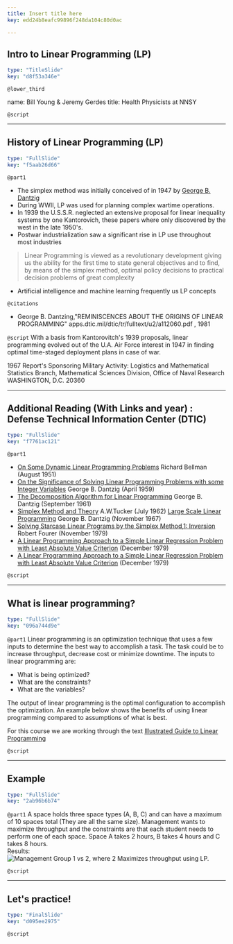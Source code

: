 ```yaml
---
title: Insert title here
key: edd24b8eafc99896f248da104c80d0ac

---
```

## Intro to Linear Programming (LP)

```yaml
type: "TitleSlide"
key: "d8f53a346e"
```

`@lower_third`

name: Bill Young & Jeremy Gerdes
title: Health Physicists at NNSY


`@script`



---
## History of Linear Programming (LP)

```yaml
type: "FullSlide"
key: "f5aab26d66"
```

`@part1`
- The simplex method was initially conceived of in 1947 by [George B. Dantzig](https://apps.dtic.mil/dtic/tr/fulltext/u2/a112060.pdf) 
 - During WWII, LP was used for planning complex wartime operations.
 - In 1939 the U.S.S.R. neglected an extensive proposal for linear inequality systems  by one Kantorovich, these papers where only discovered by the west in the late 1950's.
- Postwar industrialization saw a significant rise in LP use throughout most industries
> Linear Programming is viewed as a revolutionary development giving us the ability for the first time to state general objectives and to find, by means of the simplex method, optimal policy decisions to practical decision problems of great complexity
- Artificial intelligence and machine learning frequently us LP concepts


`@citations`
- George B. Dantzing,"REMINISCENCES ABOUT THE ORIGINS OF LINEAR PROGRAMMING" apps.dtic.mil/dtic/tr/fulltext/u2/a112060.pdf , 1981


`@script`
With a basis from Kantorovitch's 1939 proposals, linear programming evolved out of the U.A. Air Force interest in 1947 in finding optimal time-staged deployment plans in case of war.

1967 Report's Sponsoring Military Activity: 
Logistics and
Mathematical Statistics Branch,
Mathematical Sciences Division,
Office of Naval Research
WASHINGTON, D.C. 20360


---
## Additional Reading (With Links and year) : Defense Technical Information Center (DTIC)

```yaml
type: "FullSlide"
key: "f7761ac121"
```

`@part1`
- [On Some Dynamic Linear Programming Problems](https://apps.dtic.mil/dtic/tr/fulltext/u2/603981.pdf) Richard Bellman (August 1951)
- [On the Significance of Solving Linear Programming Problems with some Integer Variables](https://apps.dtic.mil/dtic/tr/fulltext/u2/607024.pdf) George B. Dantzig (April 1959)
- [The Decomposition Algorithm for Linear Programming](https://apps.dtic.mil/dtic/tr/fulltext/u2/263628.pdf) George B. Dantzig (September 1961)
- [Simplex Method and Theory](https://apps.dtic.mil/dtic/tr/fulltext/u2/277519.pdf) A.W.Tucker (July 1962)
[Large Scale Linear Programming](https://apps.dtic.mil/dtic/tr/fulltext/u2/702054.pdf) George B. Dantzig (November 1967)
- [Solving Starcase Linear Programs by the Simplex Method,1: Inversion ](https://apps.dtic.mil/dtic/tr/fulltext/u2/a081713.pdf) Robert Fourer (November 1979)
- [A Linear Programming Approach to a Simple Linear Regression Problem with Least Absolute Value Criterion](https://apps.dtic.mil/dtic/tr/fulltext/u2/a078622.pdf) (December 1979)
- [A Linear Programming Approach to a Simple Linear Regression Problem with Least Absolute Value Criterion](https://apps.dtic.mil/dtic/tr/fulltext/u2/a078622.pdf) (December 1979)


`@script`



---
## What is linear programming?	

```yaml
type: "FullSlide"
key: "096a744d9e"
```

`@part1`
Linear programming is an optimization technique that uses a few inputs to determine the best way to accomplish a task.  The task could be to increase throughput, decrease cost or minimize downtime.  The inputs to linear programming are:
- What is being optimized?
- What are the constraints?
- What are the variables?

The output of linear programming is the optimal configuration to accomplish the optimization.  An example below shows the benefits of using linear programming compared to assumptions of what is best.

For this course we are working through the text [Illustrated Guide to Linear Programming](https://www.amazon.com/Illustrated-Guide-Linear-Programming/dp/0486262588)


`@script`



---
## Example

```yaml
type: "FullSlide"
key: "2ab96b6b74"
```

`@part1`
A space holds three space types (A, B, C) and can have a maximum of 10 spaces total (They are all the same size).  Management wants to maximize throughput and the constraints are that each student needs to perform one of each space.  Space A takes 2 hours, B takes 4 hours and C takes 8 hours.  
Results:
![Management Group 1 vs 2, where 2 Maximizes throughput using LP.](https://assets.datacamp.com/production/repositories/5020/datasets/3f84e471e2417ca82c0f58e7acb694c9f219354d/LpStudentThroughputExample.png)


`@script`



---
## Let's practice!

```yaml
type: "FinalSlide"
key: "d095ee2975"
```

`@script`



